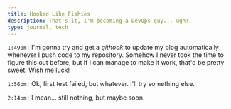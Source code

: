```yaml
---
title: Hooked Like Fishies
description: That's it, I'm becoming a DevOps guy... ugh!
type: journal, tech
---
```


`1:49pm:` I'm gonna try and get a _githook_ to update my blog automatically whenever I push code to my repository. Somehow I never took the time to figure this out before, but if I can manage to make it work, that'd be pretty sweet! Wish me luck!

`1:56pm:` Ok, first test failed, but whatever. I'll try something else.

`2:14pm:` I mean... still nothing, but maybe soon.
